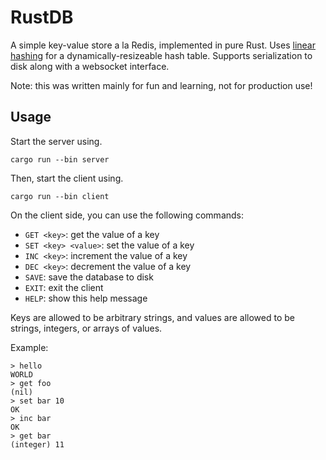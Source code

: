 # RustDB

A simple key-value store a la Redis, implemented in pure Rust.
Uses [linear hashing](https://en.wikipedia.org/wiki/Linear_hashing) for a dynamically-resizeable hash table.
Supports serialization to disk along with a websocket interface.

Note: this was written mainly for fun and learning, not for production use!

## Usage

Start the server using.
```
cargo run --bin server
```

Then, start the client using.
```
cargo run --bin client
```

On the client side, you can use the following commands:

- `GET <key>`: get the value of a key
- `SET <key> <value>`: set the value of a key
- `INC <key>`: increment the value of a key
- `DEC <key>`: decrement the value of a key
- `SAVE`: save the database to disk
- `EXIT`: exit the client
- `HELP`: show this help message

Keys are allowed to be arbitrary strings, and values are allowed to be strings, integers, or arrays of values.

Example:
```
> hello
WORLD
> get foo
(nil)
> set bar 10
OK
> inc bar
OK
> get bar
(integer) 11
```